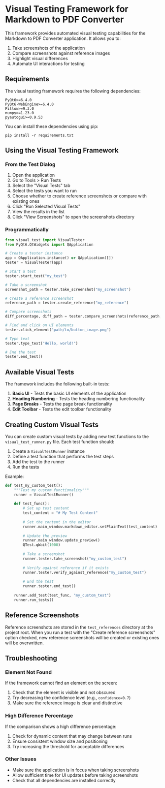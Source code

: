 # Visual Testing Framework for Markdown to PDF Converter

This framework provides automated visual testing capabilities for the Markdown to PDF Converter application. It allows you to:

1. Take screenshots of the application
2. Compare screenshots against reference images
3. Highlight visual differences
4. Automate UI interactions for testing

## Requirements

The visual testing framework requires the following dependencies:

```
PyQt6>=6.4.0
PyQt6-WebEngine>=6.4.0
Pillow>=9.3.0
numpy>=1.23.0
pyautogui>=0.9.53
```

You can install these dependencies using pip:

```
pip install -r requirements.txt
```

## Using the Visual Testing Framework

### From the Test Dialog

1. Open the application
2. Go to Tools > Run Tests
3. Select the "Visual Tests" tab
4. Select the tests you want to run
5. Choose whether to create reference screenshots or compare with existing ones
6. Click "Run Selected Visual Tests"
7. View the results in the list
8. Click "View Screenshots" to open the screenshots directory

### Programmatically

```python
from visual_test import VisualTester
from PyQt6.QtWidgets import QApplication

# Create a tester instance
app = QApplication.instance() or QApplication([])
tester = VisualTester(app)

# Start a test
tester.start_test("my_test")

# Take a screenshot
screenshot_path = tester.take_screenshot("my_screenshot")

# Create a reference screenshot
reference_path = tester.create_reference("my_reference")

# Compare screenshots
diff_percentage, diff_path = tester.compare_screenshots(reference_path, screenshot_path)

# Find and click on UI elements
tester.click_element("path/to/button_image.png")

# Type text
tester.type_text("Hello, world!")

# End the test
tester.end_test()
```

## Available Visual Tests

The framework includes the following built-in tests:

1. **Basic UI** - Tests the basic UI elements of the application
2. **Heading Numbering** - Tests the heading numbering functionality
3. **Page Breaks** - Tests the page break functionality
4. **Edit Toolbar** - Tests the edit toolbar functionality

## Creating Custom Visual Tests

You can create custom visual tests by adding new test functions to the `visual_test_runner.py` file. Each test function should:

1. Create a `VisualTestRunner` instance
2. Define a test function that performs the test steps
3. Add the test to the runner
4. Run the tests

Example:

```python
def test_my_custom_test():
    """Test my custom functionality"""
    runner = VisualTestRunner()
    
    def test_func():
        # Set up test content
        test_content = "# My Test Content"
        
        # Set the content in the editor
        runner.main_window.markdown_editor.setPlainText(test_content)
        
        # Update the preview
        runner.main_window.update_preview()
        QTest.qWait(1000)
        
        # Take a screenshot
        runner.tester.take_screenshot("my_custom_test")
        
        # Verify against reference if it exists
        runner.tester.verify_against_reference("my_custom_test")
        
        # End the test
        runner.tester.end_test()
    
    runner.add_test(test_func, "my_custom_test")
    runner.run_tests()
```

## Reference Screenshots

Reference screenshots are stored in the `test_references` directory at the project root. When you run a test with the "Create reference screenshots" option checked, new reference screenshots will be created or existing ones will be overwritten.

## Troubleshooting

### Element Not Found

If the framework cannot find an element on the screen:

1. Check that the element is visible and not obscured
2. Try decreasing the confidence level (e.g., `confidence=0.7`)
3. Make sure the reference image is clear and distinctive

### High Difference Percentage

If the comparison shows a high difference percentage:

1. Check for dynamic content that may change between runs
2. Ensure consistent window size and positioning
3. Try increasing the threshold for acceptable differences

### Other Issues

- Make sure the application is in focus when taking screenshots
- Allow sufficient time for UI updates before taking screenshots
- Check that all dependencies are installed correctly
